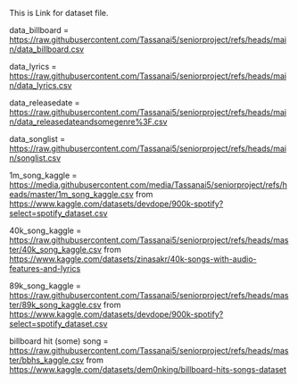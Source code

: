This is Link for dataset file.

data_billboard = https://raw.githubusercontent.com/Tassanai5/seniorproject/refs/heads/main/data_billboard.csv

data_lyrics = https://raw.githubusercontent.com/Tassanai5/seniorproject/refs/heads/main/data_lyrics.csv

data_releasedate = https://raw.githubusercontent.com/Tassanai5/seniorproject/refs/heads/main/data_releasedateandsomegenre%3F.csv

data_songlist = https://raw.githubusercontent.com/Tassanai5/seniorproject/refs/heads/main/songlist.csv

1m_song_kaggle = https://media.githubusercontent.com/media/Tassanai5/seniorproject/refs/heads/master/1m_song_kaggle.csv from https://www.kaggle.com/datasets/devdope/900k-spotify?select=spotify_dataset.csv

40k_song_kaggle = https://raw.githubusercontent.com/Tassanai5/seniorproject/refs/heads/master/40k_song_kaggle.csv from https://www.kaggle.com/datasets/zinasakr/40k-songs-with-audio-features-and-lyrics

89k_song_kaggle = https://raw.githubusercontent.com/Tassanai5/seniorproject/refs/heads/master/89k_song_kaggle.csv from https://www.kaggle.com/datasets/devdope/900k-spotify?select=spotify_dataset.csv

billboard hit (some) song = https://raw.githubusercontent.com/Tassanai5/seniorproject/refs/heads/master/bbhs_kaggle.csv from https://www.kaggle.com/datasets/dem0nking/billboard-hits-songs-dataset
